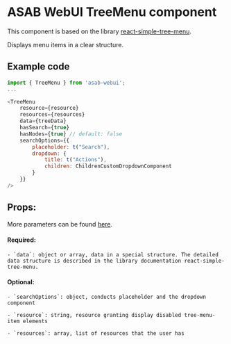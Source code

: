# ASAB WebUI TreeMenu component

This component is based on the library [react-simple-tree-menu](https://github.com/iannbing/react-simple-tree-menu).

Displays menu items in a clear structure.

## Example code

```javascript
import { TreeMenu } from 'asab-webui';
...

<TreeMenu
	resource={resource}
	resources={resources}
	data={treeData}
	hasSearch={true}
	hasNodes={true} // default: false
	searchOptions={{
		placeholder: t("Search"),
		dropdown: {
			title: t("Actions"),
			children: ChildrenCustomDropdownComponent
		}
	}}
/>

```


## Props:
More parameters can be found [here](https://github.com/iannbing/react-simple-tree-menu#api).

#### Required:

	- `data`: object or array, data in a special structure. The detailed data structure is described in the library documentation react-simple-tree-menu.


#### Optional:

	- `searchOptions`: object, conducts placeholder and the dropdown component

	- `resource`: string, resource granting display disabled tree-menu-item elements

	- `resources`: array, list of resources that the user has

